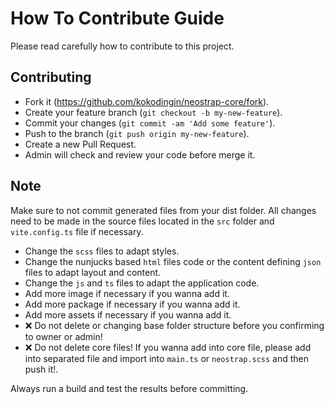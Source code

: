 # How To Contribute Guide

Please read carefully how to contribute to this project.

## Contributing

- Fork it (https://github.com/kokodingin/neostrap-core/fork).
- Create your feature branch (`git checkout -b my-new-feature`).
- Commit your changes (`git commit -am 'Add some feature'`).
- Push to the branch (`git push origin my-new-feature`).
- Create a new Pull Request.
- Admin will check and review your code before merge it.

## Note

Make sure to not commit generated files from your dist folder.
All changes need to be made in the source files located in the `src` folder and `vite.config.ts` file if necessary.
- Change the `scss` files to adapt styles.
- Change the nunjucks based `html` files code or the content defining `json` files to adapt layout and content.
- Change the `js` and `ts` files to adapt the application code.
- Add more image if necessary if you wanna add it.
- Add more package if necessary if you wanna add it.
- Add more assets if necessary if you wanna add it.
- ❌ Do not delete or changing base folder structure before you confirming to owner or admin!
- ❌ Do not delete core files! If you wanna add into core file, please add into separated file and import into `main.ts` or `neostrap.scss` and then push it!.

Always run a build and test the results before committing.
